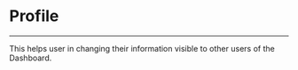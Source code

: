 # Profile



---

This helps user in changing their information visible to other users of the Dashboard.